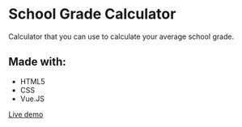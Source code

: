 # School Grade Calculator
Calculator that you can use to calculate your average school grade.
## Made with:
- HTML5
- CSS
- Vue.JS

[Live demo](https://n3rsti.github.io/Kalkulator-Ocen/)
